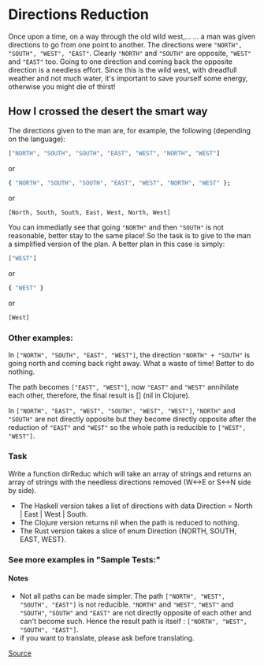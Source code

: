 # Directions Reduction

Once upon a time, on a way through the old wild west,…
… a man was given directions to go from one point to another.
The directions were `"NORTH", "SOUTH", "WEST", "EAST"`. Clearly
`"NORTH"` and `"SOUTH"` are opposite, `"WEST"` and `"EAST"` too.
Going to one direction and coming back the opposite direction is
a needless effort. Since this is the wild west, with dreadfull
weather and not much water, it's important to save yourself some
energy, otherwise you might die of thirst!

## How I crossed the desert the smart way

The directions given to the man are, for example, the following
(depending on the language):

```bash
["NORTH", "SOUTH", "SOUTH", "EAST", "WEST", "NORTH", "WEST"]
```

or

```bash
{ "NORTH", "SOUTH", "SOUTH", "EAST", "WEST", "NORTH", "WEST" };
```

or

```bash
[North, South, South, East, West, North, West]
```

You can immediatly see that going `"NORTH"` and then `"SOUTH"` is not
reasonable, better stay to the same place! So the task is to give to
the man a simplified version of the plan. A better plan in this case is
simply:

```bash
["WEST"]
```

or

```bash
{ "WEST" }
```

or

```bash
[West]
```

### Other examples:

In `["NORTH", "SOUTH", "EAST", "WEST"]`, the direction `"NORTH" + "SOUTH"`
is going north and coming back right away. What a waste of time! Better to
do nothing.

The path becomes `["EAST", "WEST"]`, now `"EAST"` and `"WEST"` annihilate
each other, therefore, the final result is [] (nil in Clojure).

In `["NORTH", "EAST", "WEST", "SOUTH", "WEST", "WEST"]`, `"NORTH"` and `"SOUTH"`
are not directly opposite but they become directly opposite after the reduction
of `"EAST"` and `"WEST"` so the whole path is reducible to `["WEST", "WEST"]`.

### Task

Write a function dirReduc which will take an array of strings and returns an array
of strings with the needless directions removed (W<->E or S<->N side by side).

*   The Haskell version takes a list of directions with data Direction =
    North | East | West | South.
*   The Clojure version returns nil when the path is reduced to nothing.
*   The Rust version takes a slice of enum Direction {NORTH, SOUTH, EAST, WEST}.

### See more examples in "Sample Tests:"

#### Notes

*   Not all paths can be made simpler. The path `["NORTH", "WEST", "SOUTH", "EAST"]`
    is not reducible. `"NORTH"` and `"WEST"`, `"WEST"` and `"SOUTH"`, `"SOUTH"` and
    `"EAST"` are not directly opposite of each other and can't become such. Hence
    the result path is itself : `["NORTH", "WEST", "SOUTH", "EAST"]`.
*   if you want to translate, please ask before translating.

[Source](https://www.codewars.com/kata/550f22f4d758534c1100025a)